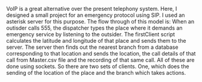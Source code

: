 VoIP is a great alternative over the present telephony system. Here, I designed a small project for an emergency protocol using
SIP. I used an asterisk server for this purpose.
The flow through of this model is: 
When an outisder calls 555, the dispatcher types the place where it demands an
emergency service by listening to the outsider. The firstClient script calculates the latitude and longitude of that place
and sends them to the server. The server then finds out the nearest branch from a database corresponding to that location and sends the location,
the call details of that call from Master.csv file and the recording of that same call. All of these are done using sockets.
So there are two sets of clients. One, which does the sending of the location of the place and the branch which takes actions.
